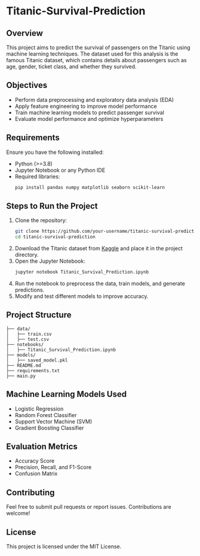 # Titanic-Survival-Prediction
## Overview
This project aims to predict the survival of passengers on the Titanic using machine learning techniques. The dataset used for this analysis is the famous Titanic dataset, which contains details about passengers such as age, gender, ticket class, and whether they survived.

## Objectives
- Perform data preprocessing and exploratory data analysis (EDA)
- Apply feature engineering to improve model performance
- Train machine learning models to predict passenger survival
- Evaluate model performance and optimize hyperparameters

## Requirements
Ensure you have the following installed:
- Python (>=3.8)
- Jupyter Notebook or any Python IDE
- Required libraries:
  ```bash
  pip install pandas numpy matplotlib seaborn scikit-learn
  ```

## Steps to Run the Project
1. Clone the repository:
   ```bash
   git clone https://github.com/your-username/titanic-survival-prediction.git
   cd titanic-survival-prediction
   ```
2. Download the Titanic dataset from [Kaggle](https://www.kaggle.com/c/titanic/data) and place it in the project directory.
3. Open the Jupyter Notebook:
   ```bash
   jupyter notebook Titanic_Survival_Prediction.ipynb
   ```
4. Run the notebook to preprocess the data, train models, and generate predictions.
5. Modify and test different models to improve accuracy.

## Project Structure
```
├── data/
│   ├── train.csv
│   ├── test.csv
├── notebooks/
│   ├── Titanic_Survival_Prediction.ipynb
├── models/
│   ├── saved_model.pkl
├── README.md
├── requirements.txt
├── main.py
```

## Machine Learning Models Used
- Logistic Regression
- Random Forest Classifier
- Support Vector Machine (SVM)
- Gradient Boosting Classifier

## Evaluation Metrics
- Accuracy Score
- Precision, Recall, and F1-Score
- Confusion Matrix

## Contributing
Feel free to submit pull requests or report issues. Contributions are welcome!

## License
This project is licensed under the MIT License.

